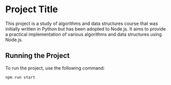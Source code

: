 # Project Title

This project is a study of algorithms and data structures course that was initially written in Python but has been adopted to Node.js. It aims to provide a practical implementation of various algorithms and data structures using Node.js.

## Running the Project

To run the project, use the following command:

```bash
npm run start
```
